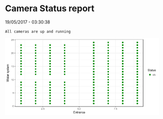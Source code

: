Camera Status report
================
19/05/2017 - 03:30:38

    All cameras are up and running

![](camreport_files/figure-markdown_github/unnamed-chunk-2-1.png)

